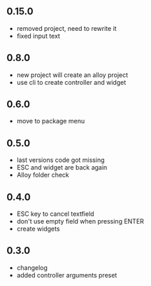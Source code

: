 ## 0.15.0
- removed project, need to rewrite it
- fixed input text

## 0.8.0
- new project will create an alloy project
- use cli to create controller and widget

## 0.6.0
- move to package menu

## 0.5.0
- last versions code got missing
- ESC and widget are back again
- Alloy folder check

## 0.4.0
- ESC key to cancel textfield
- don't use empty field when pressing ENTER
- create widgets

## 0.3.0
- changelog
- added controller arguments preset

